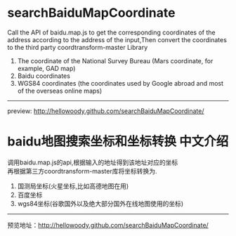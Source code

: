 # searchBaiduMapCoordinate
Call the API of baidu.map.js to get the corresponding coordinates of the address according to the address of the input,Then convert the coordinates to the third party coordtransform-master Library  

1. The coordinate of the National Survey Bureau (Mars coordinate, for example, GAD map)
2. Baidu coordinates
3. WGS84 coordinates (the coordinates used by Google abroad and most of the overseas online maps)
***
preview: http://hellowoody.github.com/searchBaiduMapCoordinate/
 
# baidu地图搜索坐标和坐标转换 中文介绍
调用baidu.map.js的api,根据输入的地址得到该地址对应的坐标  
再根据第三方coordtransform-master库将坐标转换为.
 
1. 国测局坐标(火星坐标,比如高德地图在用)
2. 百度坐标
3. wgs84坐标(谷歌国外以及绝大部分国外在线地图使用的坐标)
***
预览地址：http://hellowoody.github.com/searchBaiduMapCoordinate/


